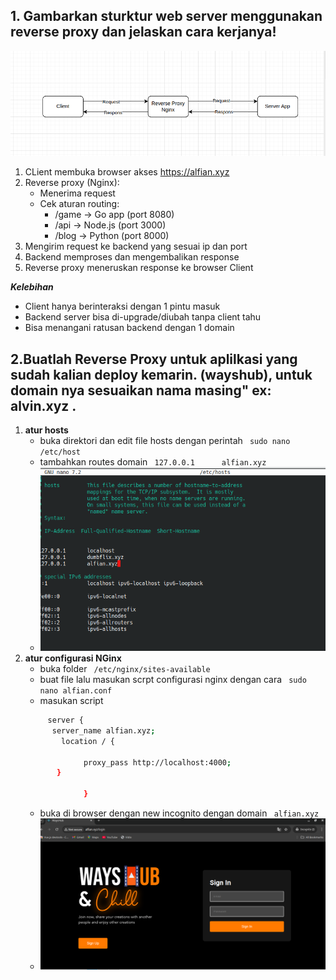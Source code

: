 ## 1. Gambarkan sturktur web server menggunakan reverse proxy dan jelaskan cara kerjanya!
![alt text](image.png)
1. CLient membuka browser akses https://alfian.xyz
2. Reverse proxy (Nginx):
   - Menerima request
   - Cek aturan routing:
      - /game → Go app (port 8080)
      - /api → Node.js (port 3000)
      - /blog → Python (port 8000)
3. Mengirim request ke backend yang sesuai ip dan port
4. Backend memproses dan mengembalikan response
5. Reverse proxy meneruskan response ke browser Client

***Kelebihan***
- Client hanya berinteraksi dengan 1 pintu masuk
- Backend server bisa di-upgrade/diubah tanpa client tahu
- Bisa menangani ratusan backend dengan 1 domain
 
## 2.Buatlah Reverse Proxy untuk aplilkasi yang sudah kalian deploy kemarin. (wayshub), untuk domain nya sesuaikan nama masing" ex: alvin.xyz .
1. **atur hosts**
   - buka direktori dan edit file hosts dengan perintah ``` sudo nano /etc/host```
   - tambahkan routes domain ``` 127.0.0.1      alfian.xyz```
   - ![alt text](image-1.png)
2. **atur configurasi NGinx**
   - buka folder ``` /etc/nginx/sites-available```
   - buat file lalu masukan scrpt configurasi nginx dengan cara ``` sudo nano alfian.conf```
   - masukan script 
   ```bash
        server {
         server_name alfian.xyz;
           location / {

                proxy_pass http://localhost:4000;
          }

                }

   ```
   - buka di browser dengan new incognito dengan domain ``` alfian.xyz```
   - ![alt text](image-2.png)